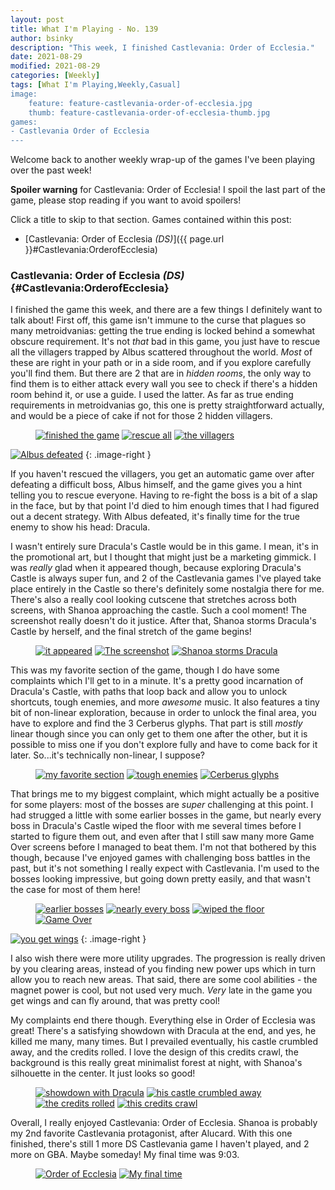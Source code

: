```yaml
---
layout: post
title: What I'm Playing - No. 139
author: bsinky
description: "This week, I finished Castlevania: Order of Ecclesia."
date: 2021-08-29
modified: 2021-08-29
categories: [Weekly]
tags: [What I'm Playing,Weekly,Casual]
image:
    feature: feature-castlevania-order-of-ecclesia.jpg
    thumb: feature-castlevania-order-of-ecclesia-thumb.jpg
games:
- Castlevania Order of Ecclesia
---
```


Welcome back to another weekly wrap-up of the games I've been playing over the
past week!

**Spoiler warning** for Castlevania: Order of Ecclesia! I spoil the last part of
the game, please stop reading if you want to avoid spoilers!

Click a title to skip to that section. Games contained within this post:

 - [Castlevania: Order of Ecclesia *(DS)*]({{ page.url }}#Castlevania:OrderofEcclesia)

<!--more-->

### Castlevania: Order of Ecclesia *(DS)*    {#Castlevania:OrderofEcclesia}

I finished the game this week, and there are a few things I definitely want to
talk about! First off, this game isn't immune to the curse that plagues so many
metroidvanias: getting the true ending is locked behind a somewhat obscure
requirement. It's not *that* bad in this game, you just have to rescue all the
villagers trapped by Albus scattered throughout the world. *Most* of these are
right in your path or in a side room, and if you explore carefully you'll find
them. But there are 2 that are in *hidden rooms*, the only way to find them is
to either attack every wall you see to check if there's a hidden room behind it,
or use a guide. I used the latter. As far as true ending requirements in
metroidvanias go, this one is pretty straightforward actually, and would be a
piece of cake if not for those 2 hidden villagers.

<figure class="third">
    <a href="https://i.imgur.com/13NZ6Mu.png"><img src="https://i.imgur.com/13NZ6Mum.png" alt="finished the game"/></a>
    <a href="https://i.imgur.com/1ejdOvW.png"><img src="https://i.imgur.com/1ejdOvWm.png" alt="rescue all"/></a>
    <a href="https://i.imgur.com/Xn6oS7P.png"><img src="https://i.imgur.com/Xn6oS7Pm.png" alt="the villagers"/></a>
</figure>

[![Albus defeated](https://i.imgur.com/Enub7com.png)](https://i.imgur.com/Enub7co.png)
{: .image-right }

If you haven't rescued the villagers, you get an automatic game over after
defeating a difficult boss, Albus himself, and the game gives you a hint telling
you to rescue everyone. Having to re-fight the boss is a bit of a slap in the
face, but by that point I'd died to him enough times that I had figured out a
decent strategy. With Albus defeated, it's finally time for the true enemy to
show his head: Dracula.

I wasn't entirely sure Dracula's Castle would be in this game. I mean, it's in
the promotional art, but I thought that might just be a marketing gimmick. I was
*really* glad when it appeared though, because exploring Dracula's Castle is
always super fun, and 2 of the Castlevania games I've played take place entirely
in the Castle so there's definitely some nostalgia there for me. There's also a
really cool looking cutscene that stretches across both screens, with Shanoa
approaching the castle. Such a cool moment! The screenshot really doesn't do it
justice. After that, Shanoa storms Dracula's Castle by herself, and the final
stretch of the game begins!

<figure class="third">
    <a href="https://i.imgur.com/cXPsFuz.png"><img src="https://i.imgur.com/cXPsFuzm.png" alt="it appeared"/></a>
    <a href="https://i.imgur.com/EUu28EB.png"><img src="https://i.imgur.com/EUu28EBm.png" alt="The screenshot"/></a>
    <a href="https://i.imgur.com/M7qSEY7.png"><img src="https://i.imgur.com/M7qSEY7m.png" alt="Shanoa storms Dracula"/></a>
</figure>

This was my favorite section of the game, though I do have some complaints which
I'll get to in a minute. It's a pretty good incarnation of Dracula's Castle,
with paths that loop back and allow you to unlock shortcuts, tough enemies, and
more *awesome* music. It also features a tiny bit of non-linear exploration,
because in order to unlock the final area, you have to explore and find the 3
Cerberus glyphs. That part is still *mostly* linear though since you can only
get to them one after the other, but it is possible to miss one if you don't
explore fully and have to come back for it later. So...it's technically
non-linear, I suppose?

<figure class="third">
    <a href="https://i.imgur.com/YchQVQg.png"><img src="https://i.imgur.com/YchQVQgm.png" alt="my favorite section"/></a>
    <a href="https://i.imgur.com/5qdNSRo.png"><img src="https://i.imgur.com/5qdNSRom.png" alt="tough enemies"/></a>
    <a href="https://i.imgur.com/4yP2Eh3.png"><img src="https://i.imgur.com/4yP2Eh3m.png" alt="Cerberus glyphs"/></a>
</figure>

That brings me to my biggest complaint, which might actually be a positive for
some players: most of the bosses are *super* challenging at this point. I had
strugged a little with some earlier bosses in the game, but nearly every boss in
Dracula's Castle wiped the floor with me several times before I started to
figure them out, and even after that I still saw many more Game Over screens
before I managed to beat them. I'm not that bothered by this though, because
I've enjoyed games with challenging boss battles in the past, but it's not
something I really expect with Castlevania. I'm used to the bosses looking
impressive, but going down pretty easily, and that wasn't the case for most of
them here!

<figure class="half">
    <a href="https://i.imgur.com/vShs3tG.png"><img src="https://i.imgur.com/vShs3tGm.png" alt="earlier bosses"/></a>
    <a href="https://i.imgur.com/IN9qDJ4.png"><img src="https://i.imgur.com/IN9qDJ4m.png" alt="nearly every boss"/></a>
    <a href="https://i.imgur.com/HI29EnL.png"><img src="https://i.imgur.com/HI29EnLm.png" alt="wiped the floor"/></a>
    <a href="https://i.imgur.com/5K3LZO7.png"><img src="https://i.imgur.com/5K3LZO7m.png" alt="Game Over"/></a>
</figure>

[![you get wings](https://i.imgur.com/cNmZUFCm.png)](https://i.imgur.com/cNmZUFC.png)
{: .image-right }

I also wish there were more utility upgrades. The progression is really driven
by you clearing areas, instead of you finding new power ups which in turn allow
you to reach new areas. That said, there are some cool abilities - the magnet
power is cool, but not used very much. *Very* late in the game you get wings and
can fly around, that was pretty cool!

My complaints end there though. Everything else in Order of Ecclesia was great!
There's a satisfying showdown with Dracula at the end, and yes, he killed me
many, many times. But I prevailed eventually, his castle crumbled away, and the
credits rolled. I love the design of this credits crawl, the background is this
really great minimalist forest at night, with Shanoa's silhouette in the center.
It just looks so good!

<figure class="half">
    <a href="https://i.imgur.com/aRvNrcG.png"><img src="https://i.imgur.com/aRvNrcGm.png" alt="showdown with Dracula"/></a>
    <a href="https://i.imgur.com/MgVZ0lT.png"><img src="https://i.imgur.com/MgVZ0lTm.png" alt="his castle crumbled away"/></a>
    <a href="https://i.imgur.com/hGd4pLY.png"><img src="https://i.imgur.com/hGd4pLYm.png" alt="the credits rolled"/></a>
    <a href="https://i.imgur.com/d7jAz1I.png"><img src="https://i.imgur.com/d7jAz1Im.png" alt="this credits crawl"/></a>
</figure>

Overall, I really enjoyed Castlevania: Order of Ecclesia. Shanoa is probably my
2nd favorite Castlevania protagonist, after Alucard. With this one finished,
there's still 1 more DS Castlevania game I haven't played, and 2 more on GBA.
Maybe someday! My final time was 9:03.

<figure class="half">
    <a href="https://i.imgur.com/HUiM9eI.png"><img src="https://i.imgur.com/HUiM9eIm.png" alt="Order of Ecclesia"/></a>
    <a href="https://i.imgur.com/W4WbW97.png"><img src="https://i.imgur.com/W4WbW97m.png" alt="My final time"/></a>
</figure>

